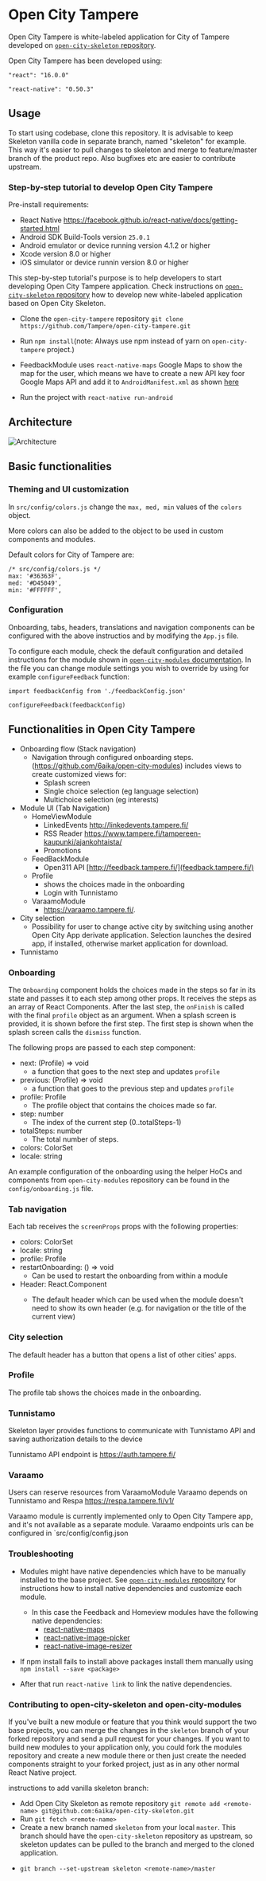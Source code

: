 
# Open City Tampere

Open City Tampere is white-labeled application for City of Tampere developed on [`open-city-skeleton` repository](https://github.com/6aika/open-city-skeleton).

Open City Tampere has been developed using:

`"react": "16.0.0"`

`"react-native": "0.50.3"`

## Usage

To start using codebase, clone this repository.
It is advisable to keep Skeleton vanilla code in separate branch, named "skeleton" for example.
This way it's easier to pull changes to skeleton and merge to feature/master branch of the product repo.
Also bugfixes etc are easier to contribute upstream.


### Step-by-step tutorial to develop Open City Tampere

Pre-install requirements:
  - React Native https://facebook.github.io/react-native/docs/getting-started.html
  - Android SDK Build-Tools version `25.0.1`
  - Android emulator or device running version 4.1.2 or higher
  - Xcode version 8.0 or higher
  - iOS simulator or device runnin version 8.0 or higher

This step-by-step tutorial's purpose is to help developers to start developing Open City Tampere application. Check instructions on [`open-city-skeleton` repository](https://github.com/6aika/open-city-skeleton) how to develop new white-labeled application based on Open City Skeleton.

* Clone the `open-city-tampere` repository
  `git clone https://github.com/Tampere/open-city-tampere.git`

* Run `npm install`(note: Always use npm instead of yarn on `open-city-tampere` project.)

* FeedbackModule uses `react-native-maps` Google Maps to show the map for the user, which means we have to create a new API key foor Google Maps API and add it to `AndroidManifest.xml` as shown [here](https://developers.google.com/maps/documentation/ios-sdk/get-api-key)

* Run the project with `react-native run-android`


## Architecture

![Architecture](../master/doc/open-city-tampere-general-architecture.png)


## Basic functionalities

### Theming and UI customization
In `src/config/colors.js` change the `max, med, min` values of the `colors` object.

More colors can also be added to the object to be used in custom components and modules.

Default colors for City of Tampere are:
```
/* src/config/colors.js */
max: '#36363F',
med: '#D45049',
min: '#FFFFFF',
```


### Configuration
Onboarding, tabs, headers, translations and navigation components can be configured with the above instructios and by modifying the `App.js` file.

To configure each module, check the default configuration and detailed instructions for the module shown in [`open-city-modules` documentation](https://github.com/6aika/open-city-modules). In the file you can change module settings you wish to override by using for example `configureFeedback` function:

```
import feedbackConfig from './feedbackConfig.json'

configureFeedback(feedbackConfig)
```


## Functionalities in Open City Tampere
- Onboarding flow (Stack navigation)
  - Navigation through configured onboarding steps. (https://github.com/6aika/open-city-modules) includes views to create customized views for:
    - Splash screen
    - Single choice selection (eg language selection)
    - Multichoice selection (eg interests)
- Module UI (Tab Navigation)
    - HomeViewModule
      - LinkedEvents http://linkedevents.tampere.fi/
      - RSS Reader https://www.tampere.fi/tampereen-kaupunki/ajankohtaista/
      - Promotions
    - FeedBackModule
      - Open311 API [http://feedback.tampere.fi/](feedback.tampere.fi/)
    - Profile
      - shows the choices made in the onboarding
      - Login with Tunnistamo
    - VaraamoModule
      - https://varaamo.tampere.fi/.
- City selection
    - Possibility for user to change active city by switching using another Open City App derivate application. Selection launches the desired app, if installed, otherwise market application for download.
- Tunnistamo


### Onboarding

The `Onboarding` component holds the choices made in the steps so far in its state
and passes it to each step among other props. It receives the steps as an array
of React Components. After the last step, the `onFinish` is called with the final
`profile` object as an argument. When a splash screen is provided, it is shown
before the first step. The first step is shown when the splash screen calls the
`dismiss` function.

The following props are passed to each step component:
* next: (Profile) => void
  - a function that goes to the next step and updates `profile`
* previous: (Profile) => void
  - a function that goes to the previous step and updates `profile`
* profile: Profile
  - The profile object that contains the choices made so far.
* step: number
  - The index of the current step (0..totalSteps-1)
* totalSteps: number
  - The total number of steps.
* colors: ColorSet
* locale: string

An example configuration of the onboarding using the helper HoCs and components
from `open-city-modules` repository can be found in the `config/onboarding.js` file.


### Tab navigation

Each tab receives the `screenProps` props with the following properties:

* colors: ColorSet
* locale: string
* profile: Profile
* restartOnboarding: () => void
  - Can be used to restart the onboarding from within a module
* Header: React.Component<any>
  - The default header which can be used when the module doesn't need to show
  its own header (e.g. for navigation or the title of the current view)


### City selection

The default header has a button that opens a list of other cities' apps.


### Profile

The profile tab shows the choices made in the onboarding.


### Tunnistamo

Skeleton layer provides functions to communicate with Tunnistamo API and saving authorization details to the device

Tunnistamo API endpoint is https://auth.tampere.fi/


### Varaamo

Users can reserve resources from VaraamoModule
Varaamo depends on Tunnistamo and Respa https://respa.tampere.fi/v1/

Varaamo module is currently implemented only to Open City Tampere app, and it's not available as a separate module. Varaamo endpoints urls can be configured in `src/config/config.json


### Troubleshooting

* Modules might have native dependencies which have to be manually installed to the base project. See [`open-city-modules` repository](https://github.com/6aika/open-city-modules) for instructions how to install native dependencies and customize each module.
  * In this case the Feedback and Homeview modules have the following native dependencies:
    - [react-native-maps](https://github.com/react-community/react-native-maps)
    - [react-native-image-picker](https://github.com/react-community/react-native-image-picker)
    - [react-native-image-resizer](https://github.com/bamlab/react-native-image-resizer)

* If npm install fails to install above packages install them manually using `npm install --save <package>`
* After that run `react-native link` to link the native dependencies.

### Contributing to open-city-skeleton and open-city-modules
If you've built a new module or feature that you think would support the two base projects, you can merge the changes in the `skeleton` branch of your forked repository and send a pull request for your changes. If you want to build new modules to your application only, you could fork the modules repository and create a new module there or then just create the needed components straight to your forked project, just as in any other normal React Native project.

instructions to add vanilla skeleton branch:
* Add Open City Skeleton as remote repository
  `git remote add <remote-name> git@github.com:6aika/open-city-skeleton.git`
* Run `git fetch <remote-name>`
*  Create a new branch named `skeleton` from your local `master`. This branch should have the `open-city-skeleton` repository as upstream, so skeleton updates can be pulled to the branch and merged to the cloned application.
  - `git branch --set-upstream skeleton <remote-name>/master`

